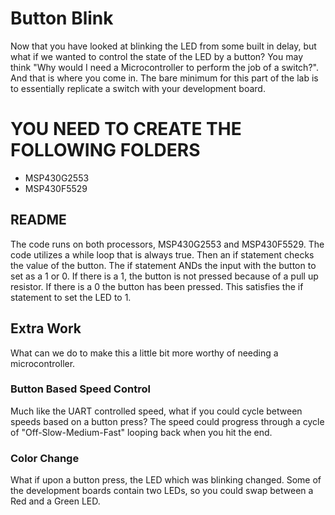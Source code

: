 # Button Blink
Now that you have looked at blinking the LED from some built in delay, but what if we wanted to control the state of the LED by a button? You may think "Why would I need a Microcontroller to perform the job of a switch?". And that is where you come in. The bare minimum for this part of the lab is to essentially replicate a switch with your development board.

# YOU NEED TO CREATE THE FOLLOWING FOLDERS
* MSP430G2553
* MSP430F5529

## README
The code runs on both processors, MSP430G2553 and MSP430F5529. The code utilizes a while loop that is always true. Then an if statement checks the value of the button. The if statement ANDs the input with the button to set as a 1 or 0. If there is a 1, the button is not pressed because of a pull up resistor. If there is a 0 the button has been pressed. This satisfies the if statement to set the LED to 1.

## Extra Work
What can we do to make this a little bit more worthy of needing a microcontroller.

### Button Based Speed Control
Much like the UART controlled speed, what if you could cycle between speeds based on a button press? The speed could progress through a cycle of "Off-Slow-Medium-Fast" looping back when you hit the end.

### Color Change
What if upon a button press, the LED which was blinking changed. Some of the development boards contain two LEDs, so you could swap between a Red and a Green LED.
